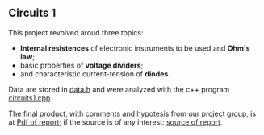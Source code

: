 ## Circuits 1
This project revolved aroud three topics:

- **Internal resistences** of electronic instruments to be used and **Ohm's law**;
- basic properties of **voltage dividers**;
- and characteristic current-tension of **diodes**.

Data are stored in [data.h](/Circuits-1/data.h) and were analyzed with the c++ program [circuits1.cpp](/Circuits-1/circuits1.cpp)

The final product, with comments and hypotesis from our project group, is at [Pdf of report](/Circuiti-1/circuits1_report.pdf); if the source is of any interest: [source of report](/Circuiti-1/circuits1_report.tex).

